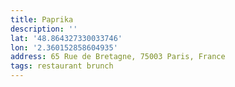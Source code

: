 ```yaml
---
title: Paprika
description: ''
lat: '48.864327330033746'
lon: '2.360152858604935'
address: 65 Rue de Bretagne, 75003 Paris, France
tags: restaurant brunch
---
```

